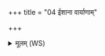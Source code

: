 +++
title = "04 ईशाना वार्याणाम्"

+++
<details><summary>मूलम् (WS)</summary>

ईशाना वार्याणां क्षयन्तीश्चर्षणीनाम् ।  
अपो याचामि भेषजम् ॥ ४ ॥
</details>